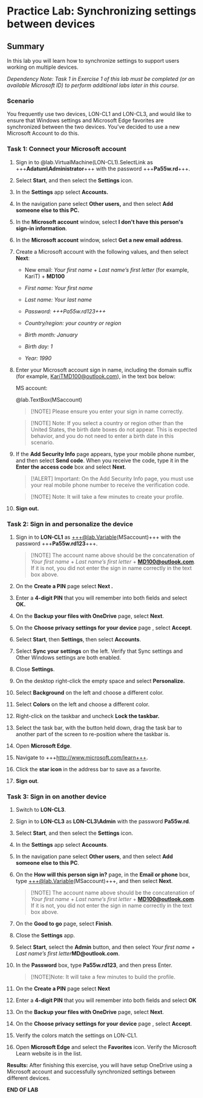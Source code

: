 # Practice Lab: Synchronizing settings between devices

## Summary

In this lab you will learn how to synchronize settings to support users working
on multiple devices.


*Dependency Note: Task 1 in Exercise 1 of this lab must be completed (or an
available Microsoft ID) to perform additional labs later in this course.*

### Scenario

You frequently use two devices, LON-CL1 and LON-CL3, and would like to ensure
that Windows settings and Microsoft Edge favorites are synchronized between the
two devices. You've decided to use a new Microsoft Account to do this.


### Task 1: Connect your Microsoft account

1.  Sign in to @lab.VirtualMachine(LON-CL1).SelectLink as +++**Adatum\\Administrator**+++ with the password
    +++**Pa55w.rd**+++.

2.  Select **Start**, and then select the **Settings** icon.

3.  In the **Settings** app select **Accounts.**

4.  In the navigation pane select **Other users,** and then select **Add someone
    else to this PC.**

5.  In the **Microsoft account** window, select **I don't have this person's
    sign-in information**.

6.  In the **Microsoft account** window, select **Get a new email address**.

7.  Create a Microsoft account with the following values, and then select
    **Next**:

    -   New email: *Your first name* + *Last name’s first letter* (for example,
        KariT) + **MD100**

    -   *First name: Your first name*

    -   *Last name: Your last name*

    -   *Password: +++Pa55w.rd123+++*

    -   *Country/region: your country or region*

    -   *Birth month: January*

    -   *Birth day: 1*

    -   *Year: 1990*

1. Enter your Microsoft account sign in name, including the domain suffix (for example, KariTMD100@outlook.com), in the text box below:
 
    MS account:

    @lab.TextBox(MSaccount)

    >[!NOTE] Please ensure you enter your sign in name correctly.

    >[!NOTE] Note: If you select a country or region other than the United States, the
birth date boxes do not appear. This is expected behavior, and you do not
need to enter a birth date in this scenario.
    

1.  If the **Add Security Info** page appears, type your mobile phone number,
and then select **Send code**. When you receive the code, type it in the
**Enter the access code** box and select **Next**.

    >[!ALERT] Important: On the Add Security Info page, you must use your real mobile phone
number to receive the verification code.

    >[!NOTE] Note: It will take a few minutes to create your profile.

1.  **Sign out.**

   

### Task 2: Sign in and personalize the device

1.  Sign in to **LON-CL1** as +++@lab.Variable(MSaccount)+++ with the password +++**Pa55w.rd123**+++.

    >[!NOTE] The account name above should be the concatenation of  *Your first name* + *Last name’s first
letter* + **MD100@outlook.com**. If it is not, you did not enter the sign in name correctly in the text box above.

2.  On the **Create a PIN** page select **Next .**

3.  Enter a **4-digit PIN** that you will remember into both fields and select
    **OK.**

4.  On the **Backup your files with OneDrive** page, select **Next**.

5.  On the **Choose privacy settings for your device** page , select **Accept**.

6.  Select **Start**, then **Settings**, then select **Accounts**.

7.  Select **Sync your settings** on the left. Verify that Sync settings and
Other Windows settings are both enabled.

8.  Close **Settings**.

9.  On the desktop right-click the empty space and select **Personalize.**

10. Select **Background** on the left and choose a different color.

11. Select **Colors** on the left and choose a different color.

12. Right-click on the taskbar and uncheck **Lock the taskbar.**

13. Select the task bar, with the button held down, drag the task bar to another
part of the screen to re-position where the taskbar is.

14. Open **Microsoft Edge**.

15. Navigate to +++http://www.microsoft.com/learn+++.

16. Click the **star icon** in the address bar to save as a favorite.

17. **Sign out**.

 

### Task 3: Sign in on another device

1.  Switch to **LON-CL3**.

2.  Sign in to **LON-CL3** as **LON-CL3\\Admin** with the password **Pa55w.rd**.

3.  Select **Start**, and then select the **Settings** icon.

4.  In the **Settings** app select **Accounts**.

5.  In the navigation pane select **Other users**, and then select **Add someone
    else to this PC**.

6.  On the **How will this person sign in?** page, in the **Email or phone**
box, type +++@lab.Variable(MSaccount)+++, and then select **Next**.

    >[!NOTE] The account name above should be the concatenation of  *Your first name* + *Last name’s first
letter* + **MD100@outlook.com**. If it is not, you did not enter the sign in name correctly in the text box above.


7.  On the **Good to go** page, select **Finish**.

8.  Close the **Settings** app.

9.  Select **Start**, select the **Admin** button, and then select *Your first
    name + Last name’s first letter***MD\@outlook.com**.

10. In the **Password** box, type **Pa55w.rd123**, and then press Enter.

    >[!NOTE]Note: It will take a few minutes to build the profile.

1.  On the **Create a PIN** page select **Next**

2.  Enter a **4-digit PIN** that you will remember into both fields and select
    **OK**

3.  On the **Backup your files with OneDrive** page, select **Next**.

4.  On the **Choose privacy settings for your device** page , select **Accept**.

5.  Verify the colors match the settings on LON-CL1.

6.  Open **Microsoft Edge** and select the **Favorites** icon. Verify the
    Microsoft Learn website is in the list.  
     

**Results:** After finishing this exercise, you will have setup OneDrive using a
Microsoft account and successfully synchronized settings between different
devices.

**END OF LAB**
